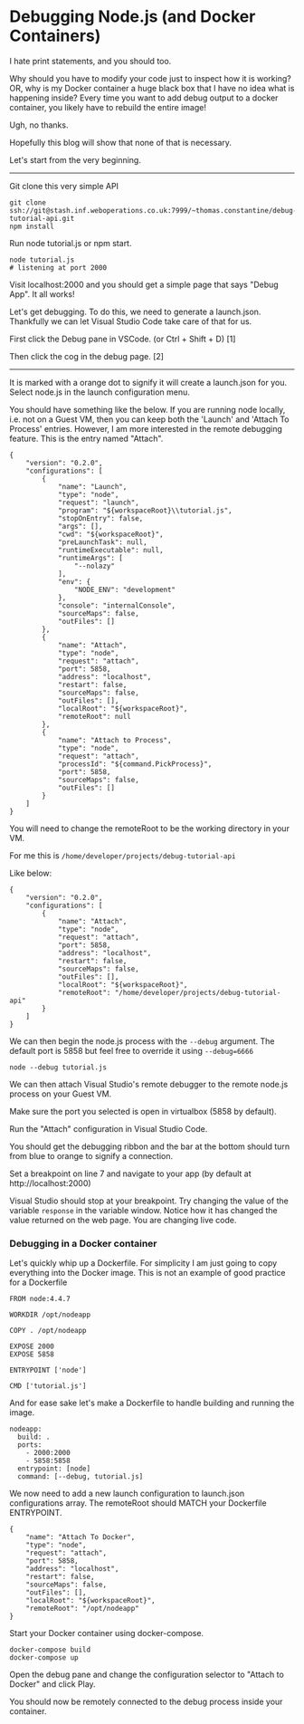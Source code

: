 # Debugging Node.js (and Docker Containers)

I hate print statements, and you should too. 

Why should you have to modify your code just to inspect how it is working? OR, why is my Docker container a huge black box that I have no idea what is happening inside? Every time you want to add debug output to a docker container, you likely have to rebuild the entire image! 

Ugh, no thanks.

Hopefully this blog will show that none of that is necessary.

Let's start from the very beginning.

---

Git clone this very simple API

    git clone ssh://git@stash.inf.weboperations.co.uk:7999/~thomas.constantine/debug-tutorial-api.git
    npm install

Run node tutorial.js or npm start.

    node tutorial.js
    # listening at port 2000

Visit localhost:2000 and you should get a simple page that says "Debug App". It all works!

Let's get debugging. To do this, we need to generate a launch.json. Thankfully we can let Visual Studio Code take care of that for us.

First click the Debug pane in VSCode. (or Ctrl + Shift + D) [1]

Then click the cog in the debug page. [2]


***

It is marked with a orange dot to signify it will create a launch.json for you. Select node.js in the launch configuration menu.

You should have something like the below. If you are running node locally, i.e. not on a Guest VM, then you can keep both the 'Launch' and 'Attach To Process' entries. However, I am more interested in the remote debugging feature. This is the entry named "Attach".

```
{
    "version": "0.2.0",
    "configurations": [
        {
            "name": "Launch",
            "type": "node",
            "request": "launch",
            "program": "${workspaceRoot}\\tutorial.js",
            "stopOnEntry": false,
            "args": [],
            "cwd": "${workspaceRoot}",
            "preLaunchTask": null,
            "runtimeExecutable": null,
            "runtimeArgs": [
                "--nolazy"
            ],
            "env": {
                "NODE_ENV": "development"
            },
            "console": "internalConsole",
            "sourceMaps": false,
            "outFiles": []
        },
        {
            "name": "Attach",
            "type": "node",
            "request": "attach",
            "port": 5858,
            "address": "localhost",
            "restart": false,
            "sourceMaps": false,
            "outFiles": [],
            "localRoot": "${workspaceRoot}",
            "remoteRoot": null
        },
        {
            "name": "Attach to Process",
            "type": "node",
            "request": "attach",
            "processId": "${command.PickProcess}",
            "port": 5858,
            "sourceMaps": false,
            "outFiles": []
        }
    ]
}
```

You will need to change the remoteRoot to be the working directory in your VM. 

For me this is `/home/developer/projects/debug-tutorial-api`

Like below:

```
{
    "version": "0.2.0",
    "configurations": [
        {
            "name": "Attach",
            "type": "node",
            "request": "attach",
            "port": 5858,
            "address": "localhost",
            "restart": false,
            "sourceMaps": false,
            "outFiles": [],
            "localRoot": "${workspaceRoot}",
            "remoteRoot": "/home/developer/projects/debug-tutorial-api"
        }
    ]
}
```

We can then begin the node.js process with the `--debug` argument.
The default port is 5858 but feel free to override it using `--debug=6666`

```
node --debug tutorial.js
```

We can then attach Visual Studio's remote debugger to the remote node.js process on your Guest VM.

Make sure the port you selected is open in virtualbox (5858 by default).

Run the "Attach" configuration in Visual Studio Code.

You should get the debugging ribbon and the bar at the bottom should turn from blue to orange to signify a connection.

Set a breakpoint on line 7 and navigate to your app (by default at http://localhost:2000)

Visual Studio should stop at your breakpoint.
Try changing the value of the variable `response` in the variable window.
Notice how it has changed the value returned on the web page. You are changing live code.

### Debugging in a Docker container

Let's quickly whip up a Dockerfile.
For simplicity I am just going to copy everything into the Docker image.
This is not an example of good practice for a Dockerfile

```
FROM node:4.4.7

WORKDIR /opt/nodeapp

COPY . /opt/nodeapp

EXPOSE 2000
EXPOSE 5858

ENTRYPOINT ['node']

CMD ['tutorial.js']
```

And for ease sake let's make a Dockerfile to handle building and running the image.

```
nodeapp:
  build: .
  ports:
    - 2000:2000
    - 5858:5858
  entrypoint: [node]
  command: [--debug, tutorial.js]
```

We now need to add a new launch configuration to launch.json configurations array. 
The remoteRoot should MATCH your Dockerfile ENTRYPOINT.

```
{
    "name": "Attach To Docker",
    "type": "node",
    "request": "attach",
    "port": 5858,
    "address": "localhost",
    "restart": false,
    "sourceMaps": false,
    "outFiles": [],
    "localRoot": "${workspaceRoot}",
    "remoteRoot": "/opt/nodeapp"
}
```
Start your Docker container using docker-compose.

```
docker-compose build
docker-compose up
```

Open the debug pane and change the configuration selector to "Attach to Docker" and click Play.

You should now be remotely connected to the debug process inside your container.